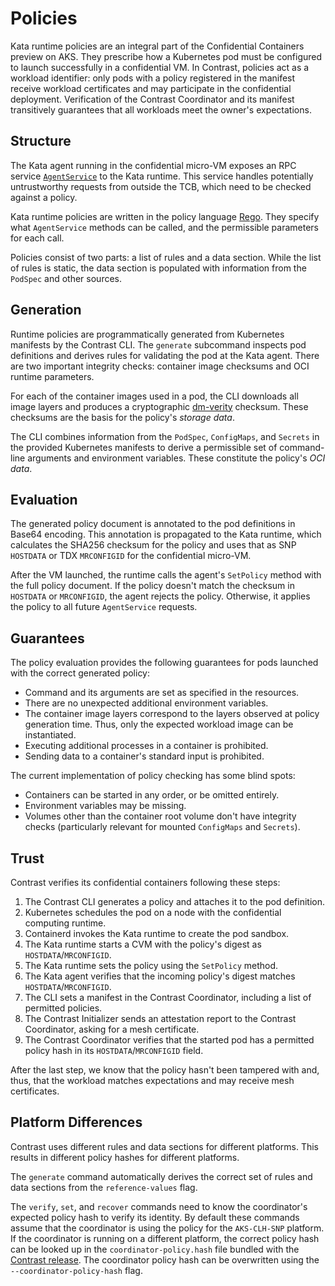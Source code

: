 # Policies

Kata runtime policies are an integral part of the Confidential Containers preview on AKS.
They prescribe how a Kubernetes pod must be configured to launch successfully in a confidential VM.
In Contrast, policies act as a workload identifier: only pods with a policy registered in the manifest receive workload certificates and may participate in the confidential deployment.
Verification of the Contrast Coordinator and its manifest transitively guarantees that all workloads meet the owner's expectations.

## Structure

The Kata agent running in the confidential micro-VM exposes an RPC service [`AgentService`] to the Kata runtime.
This service handles potentially untrustworthy requests from outside the TCB, which need to be checked against a policy.

Kata runtime policies are written in the policy language [Rego].
They specify what `AgentService` methods can be called, and the permissible parameters for each call.

Policies consist of two parts: a list of rules and a data section.
While the list of rules is static, the data section is populated with information from the `PodSpec` and other sources.

[`AgentService`]: https://github.com/kata-containers/kata-containers/blob/e5e0983/src/libs/protocols/protos/agent.proto#L21-L76
[Rego]: https://www.openpolicyagent.org/docs/latest/policy-language/

## Generation

Runtime policies are programmatically generated from Kubernetes manifests by the Contrast CLI.
The `generate` subcommand inspects pod definitions and derives rules for validating the pod at the Kata agent.
There are two important integrity checks: container image checksums and OCI runtime parameters.

For each of the container images used in a pod, the CLI downloads all image layers and produces a cryptographic [dm-verity] checksum.
These checksums are the basis for the policy's *storage data*.

The CLI combines information from the `PodSpec`, `ConfigMaps`, and `Secrets` in the provided Kubernetes manifests to derive a permissible set of command-line arguments and environment variables.
These constitute the policy's *OCI data*.

[dm-verity]: https://www.kernel.org/doc/html/latest/admin-guide/device-mapper/verity.html

## Evaluation

The generated policy document is annotated to the pod definitions in Base64 encoding.
This annotation is propagated to the Kata runtime, which calculates the SHA256 checksum for the policy and uses that as SNP `HOSTDATA` or TDX `MRCONFIGID` for the confidential micro-VM.

After the VM launched, the runtime calls the agent's `SetPolicy` method with the full policy document.
If the policy doesn't match the checksum in `HOSTDATA` or `MRCONFIGID`, the agent rejects the policy.
Otherwise, it applies the policy to all future `AgentService` requests.

## Guarantees

The policy evaluation provides the following guarantees for pods launched with the correct generated policy:

* Command and its arguments are set as specified in the resources.
* There are no unexpected additional environment variables.
* The container image layers correspond to the layers observed at policy generation time.
  Thus, only the expected workload image can be instantiated.
* Executing additional processes in a container is prohibited.
* Sending data to a container's standard input is prohibited.

The current implementation of policy checking has some blind spots:

* Containers can be started in any order, or be omitted entirely.
* Environment variables may be missing.
* Volumes other than the container root volume don't have integrity checks (particularly relevant for mounted `ConfigMaps` and `Secrets`).

## Trust

Contrast verifies its confidential containers following these steps:

1. The Contrast CLI generates a policy and attaches it to the pod definition.
2. Kubernetes schedules the pod on a node with the confidential computing runtime.
3. Containerd invokes the Kata runtime to create the pod sandbox.
4. The Kata runtime starts a CVM with the policy's digest as `HOSTDATA`/`MRCONFIGID`.
5. The Kata runtime sets the policy using the `SetPolicy` method.
6. The Kata agent verifies that the incoming policy's digest matches `HOSTDATA`/`MRCONFIGID`.
7. The CLI sets a manifest in the Contrast Coordinator, including a list of permitted policies.
8. The Contrast Initializer sends an attestation report to the Contrast Coordinator, asking for a mesh certificate.
9. The Contrast Coordinator verifies that the started pod has a permitted policy hash in its `HOSTDATA`/`MRCONFIGID` field.

After the last step, we know that the policy hasn't been tampered with and, thus, that the workload matches expectations and may receive mesh certificates.

## Platform Differences

Contrast uses different rules and data sections for different platforms.
This results in different policy hashes for different platforms.

The `generate` command automatically derives the correct set of rules and data sections from the `reference-values` flag.

The `verify`, `set`, and `recover` commands need to know the coordinator's expected policy hash to verify its identity.
By default these commands assume that the coordinator is using the policy for the `AKS-CLH-SNP` platform.
If the coordinator is running on a different platform, the correct policy hash can be looked up in the `coordinator-policy.hash` file bundled with the [Contrast release](https://github.com/edgelesssys/contrast/releases).
The coordinator policy hash can be overwritten using the `--coordinator-policy-hash` flag.
